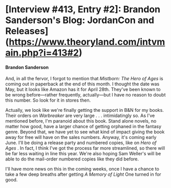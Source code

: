 # [Interview #413, Entry #2]: Brandon Sanderson's Blog: JordanCon and Releases](https://www.theoryland.com/intvmain.php?i=413#2)

#### Brandon Sanderson

And, in all the fervor, I forgot to mention that
*Mistborn: The Hero of Ages*
is coming out in paperback at the end of this month. I thought the date was May, but it looks like Amazon has it for April 28th. They've been known to be wrong before—rather frequently, actually—but I have no reason to doubt this number. So look for it in stores then.

Actually, we look like we're finally getting the support in B&N for my books. Their orders on
*Warbreaker*
are very large . . . intimidatingly so. As I've mentioned before, I'm paranoid about this book. Stand alone novels, no matter how good, have a larger chance of getting orphaned in the fantasy genre. Beyond that, we have yet to see what kind of impact giving the book away for free will have on the sales numbers. Anyway, it's coming early June. I'll be doing a release party and numbered copies, like on
*Hero of Ages*
. In fact, I think I've got the process far more streamlined, so there will be far less waiting in line this year. We're also hoping Sam Weller's will be able to do the mail-order numbered copies like they did before.

I'll have more news on this in the coming weeks, once I have a chance to take a few deep breaths after getting
*A Memory of Light*
One turned in for good.

